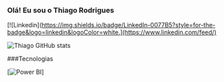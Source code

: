 

### Olá! Eu sou o Thiago Rodrigues 

[![Linkedin](https://img.shields.io/badge/LinkedIn-0077B5?style=for-the-badge&logo=linkedin&logoColor=white.](https://www.linkedin.com/feed/)



![Thiago GitHub stats](https://github-readme-stats.vercel.app/api?username=thii-rodriguees&show_icons=true&theme=radical)

###Tecnologias

[![Power BI](0x2364858d486c34a790c8c653dedf10159e51649020c00c4dc781b4a481b9bb15)] 

